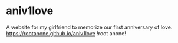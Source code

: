 # aniv1love
A website for my girlfriend to memorize our first anniversary of love.
https://rootanone.github.io/aniv1love
!root anone!
